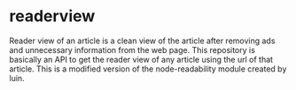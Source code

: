 # readerview
Reader view of an article is a clean view of the article after removing ads and unnecessary information from the web page.
This repository is basically an API to get the reader view of any article using the url of that article.
This is a modified version of the node-readability module created by luin.
